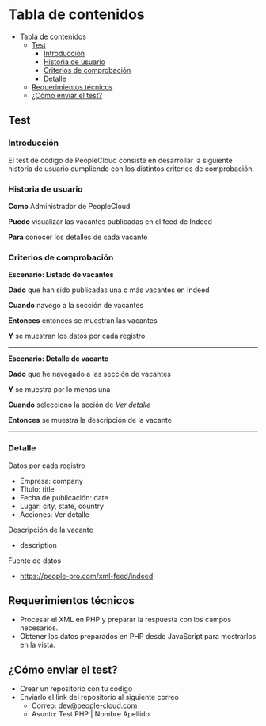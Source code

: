 # Tabla de contenidos
- [Tabla de contenidos](#tabla-de-contenidos)
  - [Test](#test)
    - [Introducción](#introducción)
    - [Historia de usuario](#historia-de-usuario)
    - [Criterios de comprobación](#criterios-de-comprobación)
    - [Detalle](#detalle)
  - [Requerimientos técnicos](#requerimientos-técnicos)
  - [¿Cómo enviar el test?](#cómo-enviar-el-test)


## Test

### Introducción

El test de código de PeopleCloud consiste en desarrollar la siguiente historia de usuario cumpliendo con los distintos criterios de comprobación. 

### Historia de usuario

**Como** Administrador de PeopleCloud

**Puedo** visualizar las vacantes publicadas en el feed de Indeed 

**Para** conocer los detalles de cada vacante

### Criterios de comprobación

**Escenario: Listado de vacantes**

**Dado** que han sido publicadas una o más vacantes en Indeed 

**Cuando** navego a la sección de vacantes 

**Entonces** entonces se muestran las vacantes

**Y** se muestran los datos por cada registro

---

**Escenario: Detalle de vacante**

**Dado** que he navegado a las sección de vacantes

**Y** se muestra por lo menos una

**Cuando** selecciono la acción de *Ver detalle*

**Entonces** se muestra la descripción de la vacante

---

### Detalle

Datos por cada registro

- Empresa: company
- Título: title
- Fecha de publicación: date
- Lugar: city, state, country
- Acciones: Ver detalle

Descripción de la vacante

- description

Fuente de datos

- https://people-pro.com/xml-feed/indeed

## Requerimientos técnicos

- Procesar el XML en PHP y preparar la respuesta con los campos necesarios.
- Obtener los datos preparados en PHP desde JavaScript para mostrarlos en la vista. 

## ¿Cómo enviar el test?

- Crear un repositorio con tu código 
- Enviarlo el link del repositorio al siguiente correo
  - Correo: dev@people-cloud.com
  - Asunto: Test PHP | Nombre Apellido
